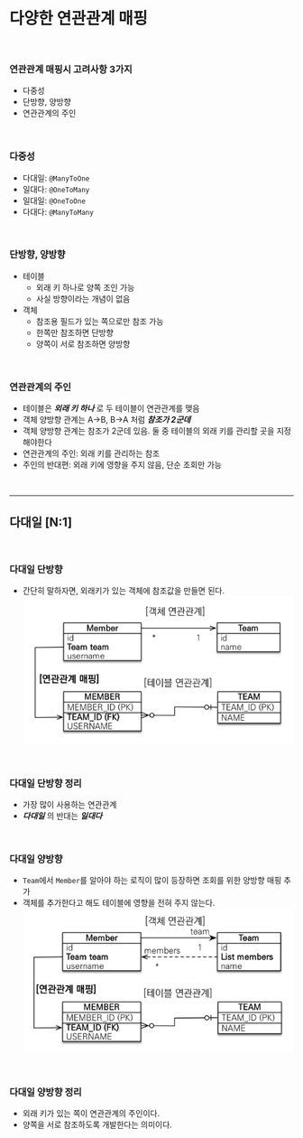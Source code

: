 # 다양한 연관관계 매핑

<br>

### 연관관계 매핑시 고려사항 3가지
* 다중성
* 단방향, 양방향
* 연관관계의 주인

<br>

### 다중성
* 다대일: ```@ManyToOne```
* 일대다: ```@OneToMany```
* 일대일: ```@OneToOne```
* 다대다: ```@ManyToMany```

<br>

### 단방향, 양방향
* 테이블
  * 외래 키 하나로 양쪽 조인 가능
  * 사실 방향이라는 개념이 없음
* 객체
  * 참조용 필드가 있는 쪽으로만 참조 가능
  * 한쪽만 참조하면 단방향
  * 양쪽이 서로 참조하면 양방향

<br>

### 연관관계의 주인
* 테이블은 **_외래 키 하나_** 로 두 테이블이 연관관계를 맺음
* 객체 양방향 관계는 A->B, B->A 처럼 **_참조가 2군데_**
* 객체 양방향 관계는 참조가 2군데 있음. 둘 중 테이블의 외래 키를 관리할 곳을 지정해야한다
* 연관관계의 주인: 외래 키를 관리하는 참조
* 주인의 반대편: 외래 키에 영향을 주지 않음, 단순 조회만 가능

<br>

---

## 다대일 [N:1]

<br>

### 다대일 단방향
* 간단히 말하자면, 외래키가 있는 객체에 참조값을 만들면 된다.  
  ![Many-to-one one-way](../../img/Many-to-one%20one-way.PNG)

<br>

### 다대일 단방향 정리
* 가장 많이 사용하는 연관관계
* **_다대일_** 의 반대는 **_일대다_**

<br>

### 다대일 양방향  
* ```Team```에서 ```Member```를 알아야 하는 로직이 많이 등장하면 조회를 위한 양방향 매핑 추가
* 객체를 추가한다고 해도 테이블에 영향을 전혀 주지 않는다.  
  ![Many-to-one two-way](../../img/Many-to-one%20two-way.PNG)

<br>

### 다대일 양방향 정리
* 외래 키가 있는 쪽이 연관관계의 주인이다.
* 양쪽을 서로 참조하도록 개발한다는 의미이다.